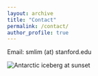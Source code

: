 ```yaml
---
layout: archive
title: "Contact"
permalink: /contact/
author_profile: true
---
```


Email: smlim (at) stanford.edu

![Antarctic iceberg at sunset](../images/icebergsunset.jpg)